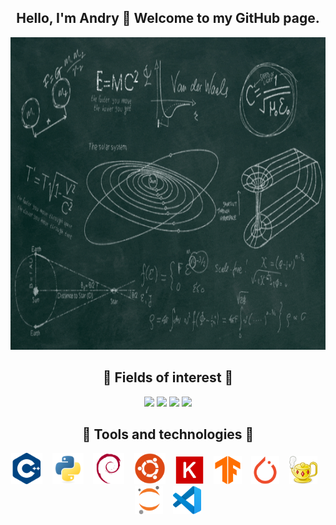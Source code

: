 <div align="center">
  <h2> Hello, I'm Andry 👋 Welcome to my GitHub page. </h2>
</div>
<div align="center">
  <img src="https://github.com/AndryRafam/andryrafam/blob/main/Maths.gif" width="900" height="500"/>
  <h2> 📜 Fields of interest 📜 </h2>
  
  ![](https://img.shields.io/badge/Applied-Mathematics-green.svg?style=for-the-badge&logo)
  ![](https://img.shields.io/badge/Artificial-Intelligence-green.svg?style=for-the-badge&logo)
  ![](https://img.shields.io/badge/Deep-Learning-green.svg?style=for-the-badge&logo)
  ![](https://img.shields.io/badge/Computer-Vision-green.svg?style=for-the-badge&logo)
  
  <h2> 💽 Tools and technologies 💽 </h2>
  <img src="https://github.com/devicons/devicon/blob/master/icons/cplusplus/cplusplus-plain.svg" width="50" height="50"/> &nbsp&nbsp <img src="https://github.com/devicons/devicon/blob/master/icons/python/python-original.svg" width="50" height="50"/> &nbsp&nbsp <img src="https://github.com/devicons/devicon/blob/master/icons/debian/debian-plain.svg" width="50" height="50"/> &nbsp&nbsp <img src="https://github.com/devicons/devicon/blob/master/icons/ubuntu/ubuntu-plain.svg" width="50" height="50"/> &nbsp&nbsp <img src="https://github.com/AndryRafam/andryrafam/blob/main/Keras_logo.svg.png" width="45" height="45"/> &nbsp&nbsp <img src="https://github.com/devicons/devicon/blob/master/icons/tensorflow/tensorflow-original.svg" width="45" height="45"/> &nbsp&nbsp <img src="https://github.com/devicons/devicon/blob/master/icons/pytorch/pytorch-original.svg" width="45" height="45"/> &nbsp&nbsp <img src="https://github.com/AndryRafam/andryrafam/blob/main/geany.png" width="45" height="45"/> &nbsp&nbsp <img src="https://github.com/devicons/devicon/blob/master/icons/jupyter/jupyter-original.svg" width="45" height="45"> &nbsp&nbsp <img src="https://github.com/devicons/devicon/blob/master/icons/vscode/vscode-original.svg" width="45" height="45"/>
</div>

